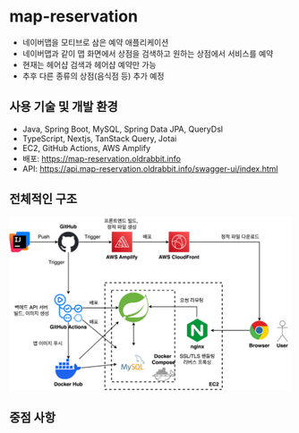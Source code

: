 # map-reservation
- 네이버맵을 모티브로 삼은 예약 애플리케이션
- 네이버맵과 같이 맵 화면에서 상점을 검색하고 원하는 상점에서 서비스를 예약
- 현재는 헤어샵 검색과 헤어샵 예약만 가능
- 추후 다른 종류의 상점(음식점 등) 추가 예정
## 사용 기술 및 개발 환경
- Java, Spring Boot, MySQL, Spring Data JPA, QueryDsl
- TypeScript, Nextjs, TanStack Query, Jotai
- EC2, GitHub Actions, AWS Amplify
- 배포: https://map-reservation.oldrabbit.info
- API: https://api.map-reservation.oldrabbit.info/swagger-ui/index.html
## 전체적인 구조
![서버구조.drawio.svg](서버구조.drawio.svg)
## 중점 사항
